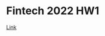 # Fintech 2022 HW1
[Link](http://mirlab.org/jang/courses/fintech/homework/2022/tradingUsingTi/?count=1&dueDate=2022/10/23%2023:59:59)
